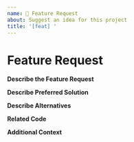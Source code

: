 ```yaml
---
name: 🚀 Feature Request
about: Suggest an idea for this project
title: '[feat] '
---
```


<!-- Please make sure you are posting an technical issue related to CyberDollar Core. --> 

<!-- For general questions about CyberDollar or wallet recovery please use one of the various communities:
* [Cyberducation on reddit](https://www.reddit.com/r/cyberducation/)
* [Discord](https://discord.com/invite/cyberdollar) -->

<!-- ISSUES MISSING IMPORTANT INFORMATION MAY BE CLOSED WITHOUT INVESTIGATION. -->

# Feature Request

**Describe the Feature Request**
<!-- A clear and concise description of what the feature request is. Please include if your feature request is related to a problem. -->

**Describe Preferred Solution**
<!-- A clear and concise description of what you want to happen. -->

**Describe Alternatives**
<!-- A clear and concise description of any alternative solutions or features you've considered. -->

**Related Code**
<!-- If you are able to illustrate the feature request with an example, please provide a samples via an online code collaborator such as [StackBlitz](https://stackblitz.com), or code snippet on [GitHub](https://github.com). -->

**Additional Context**
<!-- List any other information that is relevant to your issue. Stack traces, related issues, suggestions on how to add, use case, Stack Overflow links, forum links, screenshots, OS if applicable, etc. -->